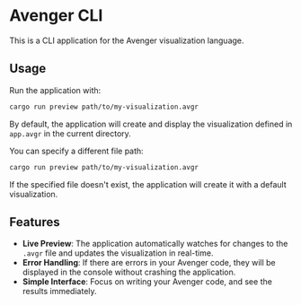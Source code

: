 # Avenger CLI

This is a CLI application for the Avenger visualization language.

## Usage

Run the application with:

```bash
cargo run preview path/to/my-visualization.avgr
```

By default, the application will create and display the visualization defined in `app.avgr` in the current directory.

You can specify a different file path:

```bash
cargo run preview path/to/my-visualization.avgr
```

If the specified file doesn't exist, the application will create it with a default visualization.

## Features

- **Live Preview**: The application automatically watches for changes to the `.avgr` file and updates the visualization in real-time.
- **Error Handling**: If there are errors in your Avenger code, they will be displayed in the console without crashing the application.
- **Simple Interface**: Focus on writing your Avenger code, and see the results immediately.
